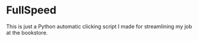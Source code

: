 # FullSpeed

This is just a Python automatic clicking script I made for streamlining my job at the bookstore.